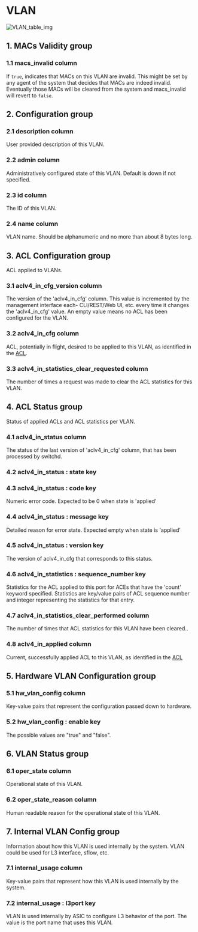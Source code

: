 # VLAN

![VLAN_table_img](http://www.plantuml.com/plantuml/img/SoWkIImgAStDuKhEIImkLd0goan9JrMmiL7G2D79oKpFA4alIatDqrImiuEgy0qE2OZtp0Fgoql6gp3Cnz4FdxoZimy-wO3yeXA2xd3EpytDpoFW72wiIdLrxS1Ev0Ax4yG3EeWBwd-u9AfluS9Wny5vN0wfUIcWC0G0)

## 1. MACs Validity group

### 1.1 macs_invalid column

If `true`, indicates that MACs on this VLAN are invalid. This might be set by
any agent of the system that decides that MACs are indeed invalid. Eventually
those MACs will be cleared from the system and macs_invalid will revert to
`false`.

## 2. Configuration group

### 2.1 description column

User provided description of this VLAN.

### 2.2 admin column

Administratively configured state of this VLAN. Default is down if not
specified.

### 2.3 id column

The ID of this VLAN.

### 2.4 name column

VLAN name.  Should be alphanumeric and no more than about 8 bytes long.

## 3. ACL Configuration group

ACL applied to VLANs.

### 3.1 aclv4_in_cfg_version column

The version of the 'aclv4_in_cfg' column. This value is incremented by the
management interface each- CLI/REST/Web UI, etc. every time it changes the
'aclv4_in_cfg' value. An empty value means no ACL has been configured for the
VLAN.

### 3.2 aclv4_in_cfg column

ACL, potentially in flight, desired to be applied to this VLAN, as identified in
the [ACL](acl.html).

### 3.3 aclv4_in_statistics_clear_requested column

The number of times a request was made to clear the ACL statistics for this
VLAN.

## 4. ACL Status group

Status of applied ACLs and ACL statistics per VLAN.

### 4.1 aclv4_in_status column

The status of the last version of 'aclv4_in_cfg' column, that has been processed
by switchd.

### 4.2 aclv4_in_status : state key

### 4.3 aclv4_in_status : code key

Numeric error code.  Expected to be 0 when state is 'applied'

### 4.4 aclv4_in_status : message key

Detailed reason for error state.  Expected empty when state is 'applied'

### 4.5 aclv4_in_status : version key

The version of aclv4_in_cfg that corresponds to this status.

### 4.6 aclv4_in_statistics : sequence_number key

Statistics for the ACL applied to this port for ACEs that have the 'count'
keyword specified.  Statistics are key/value pairs of ACL sequence number and
integer representing the statistics for that entry.

### 4.7 aclv4_in_statistics_clear_performed column

The number of times that ACL statistics for this VLAN have been cleared..

### 4.8 aclv4_in_applied column

Current, successfully applied ACL to this VLAN, as identified in the [ACL](acl.html)

## 5. Hardware VLAN Configuration group

### 5.1 hw_vlan_config column

Key-value pairs that represent the configuration passed down to hardware.

### 5.2 hw_vlan_config : enable key

The possible values are "true" and "false".

## 6. VLAN Status group

### 6.1 oper_state column

Operational state of this VLAN.

### 6.2 oper_state_reason column

Human readable reason for the operational state of this VLAN.

## 7. Internal VLAN Config group

Information about how this VLAN is used internally by the system. VLAN could be
used for L3 interface, sflow, etc.

### 7.1 internal_usage column

Key-value pairs that represent how this VLAN is used internally by the system.

### 7.2 internal_usage : l3port key

VLAN is used internally by ASIC to configure L3 behavior of the port. The value
is the port name that uses this VLAN.

